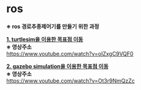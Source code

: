 # ros

**※ ros 경로추종제어기를 만들기 위한 과정**

[**1. turtlesim을 이용한 목표점 이동**](https://github.com/SeungHeon3649/ros-controller/tree/turtlesim)  
**※ 영상주소**  
https://www.youtube.com/watch?v=oIZxgC9VQF0  

[**2. gazebo simulation을 이용한 목표점 이동**](https://github.com/SeungHeon3649/ros-controller/tree/gazebo-simulation)  
**※ 영상주소**  
https://www.youtube.com/watch?v=Ot3r9NmQzZc
